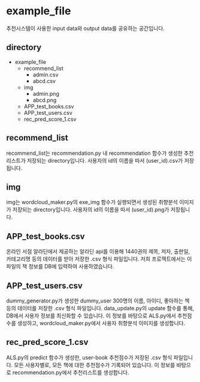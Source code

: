 # example_file
추천시스템이 사용한 input data와 output data를 공유하는 공간입니다.

## directory
+ example_file
    + recommend_list
      + admin.csv
      + abcd.csv
    + img
      + admin.png
      + abcd.png
    + APP_test_books.csv
    + APP_test_users.csv
    + rec_pred_score_1.csv

## recommend_list
recommend_list는 recommendation.py 내 recommendation 함수가 생성한 추천리스트가 저장되는 directory입니다.
사용자의 id의 이름을 따서 (user_id).csv가 저장됩니다.

## img
img는 wordcloud_maker.py의 exe_img 함수가 실행되면서 생성된 취향분석 이미지가 저장되는 directory입니다.
사용자의 id의 이름을 따서 (user_id).png가 저장됩니다.

## APP_test_books.csv
온라인 서점 알라딘에서 제공하는 알라딘 api를 이용해 1440권의 제목, 저자, 출판일, 카테고리명 등의 데이터를 받아 저장한 .csv 형식 파일입니다.
저희 프로젝트에서는 이 파일의 책 정보를 DB에 입력하여 사용하였습니다.

## APP_test_users.csv
dummy_generator.py가 생성한 dummy_user 300명의 이름, 아이디, 좋아하는 책 등의 데이터를 저장한 .csv 형식 파일입니다.
data_update.py의 update 함수를 통해, DB에서 사용자 정보를 최신화할 수 있습니다.
이 정보를 바탕으로 ALS.py에서 추천점수를 생성하고, wordcloud_maker.py에서 사용자 취향분석 이미지를 생성합니다.

## rec_pred_score_1.csv
ALS.py의 predict 함수가 생성한, user-book 추천점수가 저장된 .csv 형식 파일입니다.
모든 사용자별로, 모든 책에 대한 추천점수가 기록되어 있습니다.
이 정보를 바탕으로 recommendation.py에서 추천리스트를 생성합니다.